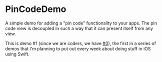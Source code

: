 # PinCodeDemo

  A simple demo for adding a "pin code" functionality to your apps. The pin code view is decoupled in such a way that it 
can present itself from any view.

  This is demo #1 (since we are coders, we have [#0](https://github.com/markrufino/PinchAndZoomDemo)), the first in a series 
of demos that I'm planning to put out every week about doing stuff in iOS using Swift.
